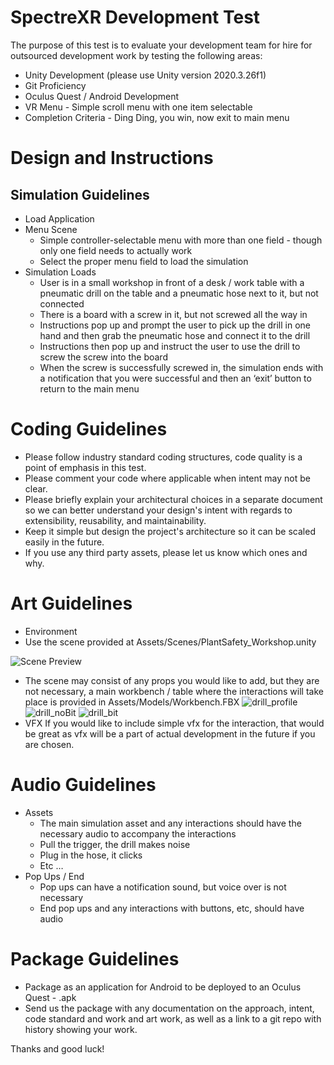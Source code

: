 # SpectreXR Development Test

The purpose of this test is to evaluate your development team for hire for outsourced development work by testing the following areas:
- Unity Development (please use Unity version 2020.3.26f1)
- Git Proficiency
- Oculus Quest / Android Development
- VR Menu - Simple scroll menu with one item selectable
- Completion Criteria - Ding Ding, you win, now exit to main menu

# Design and Instructions

## Simulation Guidelines
* Load Application
* Menu Scene
  * Simple controller-selectable menu with more than one field - though only one field needs to actually work
  * Select the proper menu field to load the simulation
* Simulation Loads
  * User is in a small workshop in front of a desk / work table with a pneumatic drill on the table and a pneumatic hose next to it, but not connected
  * There is a board with a screw in it, but not screwed all the way in 
  * Instructions pop up and prompt the user to pick up the drill in one hand and then grab the pneumatic hose and connect it to the drill
  * Instructions then pop up and instruct the user to use the drill to screw the screw into the board
  * When the screw is successfully screwed in, the simulation ends with a notification that you were successful and then an ‘exit’ button to return to the main menu

# Coding Guidelines
* Please follow industry standard coding structures, code quality is a point of emphasis in this test.
* Please comment your code where applicable when intent may not be clear.
* Please briefly explain your architectural choices in a separate document so we can better understand your design's intent with regards to extensibility, reusability, and maintainability.
* Keep it simple but design the project's architecture so it can be scaled easily in the future. 
* If you use any third party assets, please let us know which ones and why.

# Art Guidelines
* Environment
 * Use the scene provided at Assets/Scenes/PlantSafety_Workshop.unity

![Scene Preview](/images/scene.png)

 * The scene may consist of any props you would like to add, but they are not necessary, a main workbench / table where the interactions will take place is provided in Assets/Models/Workbench.FBX
![drill_profile](/images/drill_profile.png)
![drill_noBit](/images/drill_noBit.png)
![drill_bit](/images/drill_bit.png)
* VFX 
If you would like to include simple vfx for the interaction, that would be great as vfx will be a part of actual development in the future if you are chosen.

# Audio Guidelines
* Assets
  * The main simulation asset and any interactions should have the necessary audio to accompany the interactions
   * Pull the trigger, the drill makes noise
   * Plug in the hose, it clicks
   * Etc …
* Pop Ups / End 
  * Pop ups can have a notification sound, but voice over is not necessary
  * End pop ups and any interactions with buttons, etc, should have audio

# Package Guidelines
* Package as an application for Android to be deployed to an Oculus Quest - .apk
* Send us the package with any documentation on the approach, intent, code standard and work and art work, as well as a link to a git repo with history showing your work.

Thanks and good luck!
